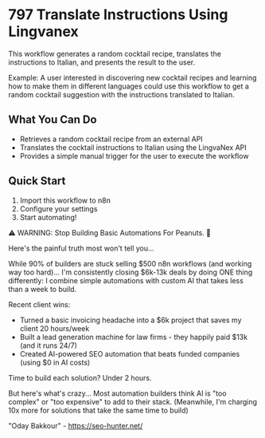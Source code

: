 # 797 Translate Instructions Using Lingvanex

This workflow generates a random cocktail recipe, translates the instructions to Italian, and presents the result to the user.

Example: A user interested in discovering new cocktail recipes and learning how to make them in different languages could use this workflow to get a random cocktail suggestion with the instructions translated to Italian.

## What You Can Do
- Retrieves a random cocktail recipe from an external API
- Translates the cocktail instructions to Italian using the LingvaNex API
- Provides a simple manual trigger for the user to execute the workflow

## Quick Start
1. Import this workflow to n8n
2. Configure your settings
3. Start automating!

⚠️ WARNING: Stop Building Basic Automations For Peanuts. 🚫

Here's the painful truth most won't tell you...

While 90% of builders are stuck selling $500 n8n workflows (and working way too hard)...
I'm consistently closing $6k-13k deals by doing ONE thing differently:
I combine simple automations with custom AI that takes less than a week to build.

Recent client wins:
* Turned a basic invoicing headache into a $6k project that saves my client 20 hours/week
* Built a lead generation machine for law firms - they happily paid $13k (and it runs 24/7)
* Created AI-powered SEO automation that beats funded companies (using $0 in AI costs)

Time to build each solution? Under 2 hours.

But here's what's crazy...
Most automation builders think AI is "too complex" or "too expensive" to add to their stack.
(Meanwhile, I'm charging 10x more for solutions that take the same time to build)

"Oday Bakkour" - https://seo-hunter.net/
